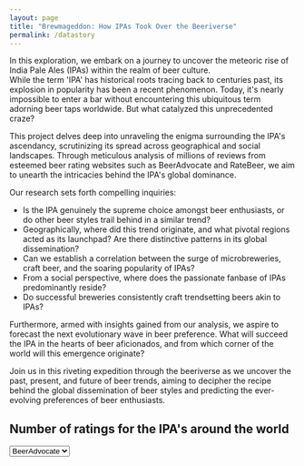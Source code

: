 ```yaml
---
layout: page
title: "Brewmageddon: How IPAs Took Over the Beeriverse"
permalink: /datastory
---
```


In this exploration, we embark on a journey to uncover the meteoric rise of India Pale Ales (IPAs) within the realm of beer culture.  
While the term 'IPA' has historical roots tracing back to centuries past, its explosion in popularity has been a recent phenomenon. Today, it's nearly impossible to enter a bar without encountering this ubiquitous term adorning beer taps worldwide. But what catalyzed this unprecedented craze?

This project delves deep into unraveling the enigma surrounding the IPA's ascendancy, scrutinizing its spread across geographical and social landscapes. Through meticulous analysis of millions of reviews from esteemed beer rating websites such as BeerAdvocate and RateBeer, we aim to unearth the intricacies behind the IPA's global dominance.

Our research sets forth compelling inquiries:

- Is the IPA genuinely the supreme choice amongst beer enthusiasts, or do other beer styles trail behind in a similar trend?
- Geographically, where did this trend originate, and what pivotal regions acted as its launchpad? Are there distinctive patterns in its global dissemination?
- Can we establish a correlation between the surge of microbreweries, craft beer, and the soaring popularity of IPAs?
- From a social perspective, where does the passionate fanbase of IPAs predominantly reside? 
- Do successful breweries consistently craft trendsetting beers akin to IPAs?

Furthermore, armed with insights gained from our analysis, we aspire to forecast the next evolutionary wave in beer preference. What will succeed the IPA in the hearts of beer aficionados, and from which corner of the world will this emergence originate?

Join us in this riveting expedition through the beeriverse as we uncover the past, present, and future of beer trends, aiming to decipher the recipe behind the global dissemination of beer styles and predicting the ever-evolving preferences of beer enthusiasts.


## Number of ratings for the IPA's around the world

<select id="selector">
    <option value="ba_IPA">BeerAdvocate</option>
    <option value="rb_IPA">RateBeer</option>
</select>

<!-- Conteneur pour afficher le contenu sélectionné -->
<div id="content">
    <!-- Le contenu sera affiché ici -->
</div>

<!-- Définition de la variable globale siteBaseurl -->
  <script>
    window.siteBaseurl = '{{ site.baseurl }}';
  </script>

  <!-- Inclusion du script JavaScript -->
  <script>
    document.addEventListener('DOMContentLoaded', function() {
        const select = document.getElementById('selector');
        const content = document.getElementById('content');

        select.addEventListener('change', function() {
            const selectedValue = select.value;
            if (selectedValue === 'ba_IPA') {
                content.innerHTML = '<object type="text/html" data="' + window.siteBaseurl + '/assets/plots/ba_IPA_worldmap.html" width="100%" height="600px"></object>';
            } else if (selectedValue === 'rb_IPA') {
                content.innerHTML = '<object type="text/html" data="' + window.siteBaseurl + '/assets/plots/rb_IPA_worldmap.html" width="100%" height="600px"></object>';
            }
        });
    });
  </script>




